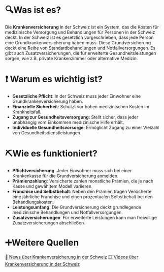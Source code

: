 # 🔍Was ist es?
Die **Krankenversicherung** in der Schweiz ist ein System, das die Kosten für medizinische Versorgung und Behandlungen für Personen in der Schweiz deckt. In der Schweiz ist es gesetzlich vorgeschrieben, dass jede Person eine Grundkrankenversicherung haben muss. Diese Grundversicherung deckt eine Reihe von Standardbehandlungen und Notfallversorgungen. Es gibt auch Zusatzversicherungen, die für erweiterte Gesundheitsleistungen sorgen, wie z.B. private Krankenzimmer oder alternative Medizin.

# ❗ Warum es wichtig ist?
- **Gesetzliche Pflicht**: In der Schweiz muss jeder Einwohner eine Grundkrankenversicherung haben.
- **Finanzielle Sicherheit**: Schützt vor hohen medizinischen Kosten im Krankheitsfall.
- **Zugang zur Gesundheitsversorgung**: Stellt sicher, dass jeder unabhängig vom Einkommen medizinische Hilfe erhält.
- **Individuelle Gesundheitsvorsorge**: Ermöglicht Zugang zu einer Vielzahl von Gesundheitsdienstleistungen.

# ⛏Wie es funktioniert?
- **Pflichtversicherung**: Jeder Einwohner muss sich bei einer Krankenkasse für die Grundversicherung anmelden.
- **Prämienzahlung**: Versicherte zahlen monatliche Prämien, die je nach Kasse und gewähltem Modell variieren.
- **Franchise und Selbstbehalt**: Neben den Prämien tragen Versicherte eine jährliche Franchise und einen prozentualen Selbstbehalt bei den Behandlungskosten.
- **Leistungsumfang**: Die Grundversicherung deckt grundlegende medizinische Behandlungen und Notfallversorgungen.
- **Zusatzversicherungen**: Für erweiterte Leistungen kann man freiwillige Zusatzversicherungen abschließen.

# ➕Weitere Quellen
[📄 News über Krankenversicherung in der Schweiz](https://www.google.com/search?q=Krankenversicherung+in+der+Schweiz&tbm=nws)
[🎞 Videos über Krankenversicherung in der Schweiz](https://www.google.com/search?q=Krankenversicherung+in+der+Schweiz&tbm=vid)